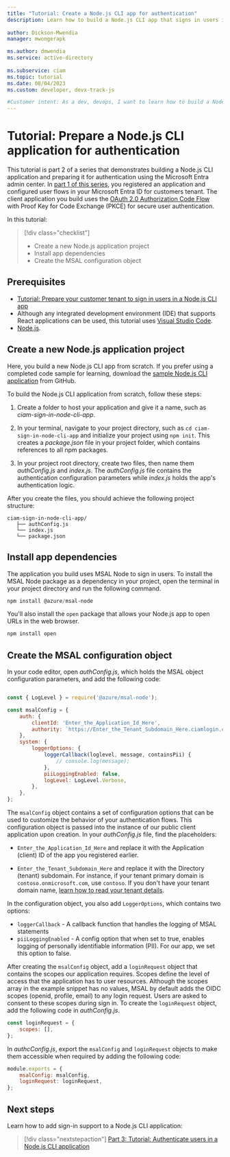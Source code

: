 ```yaml
---
title: "Tutorial: Create a Node.js CLI app for authentication"
description: Learn how to build a Node.js CLI app that signs in users in a Microsoft Entra ID for customers tenant
 
author: Dickson-Mwendia
manager: mwongerapk

ms.author: dmwendia
ms.service: active-directory
 
ms.subservice: ciam
ms.topic: tutorial
ms.date: 08/04/2023
ms.custom: developer, devx-track-js

#Customer intent: As a dev, devops, I want to learn how to build a Node.js CLI application that signs in users in a Microsoft Entra ID for customers tenant.
---
```


# Tutorial: Prepare a Node.js CLI application for authentication

This tutorial is part 2 of a series that demonstrates building a Node.js CLI application and preparing it for authentication using the Microsoft Entra admin center. In [part 1 of this series](./tutorial-cli-app-node-sign-in-prepare-tenant.md), you registered an application and configured user flows in your Microsoft Entra ID for customers tenant. The client application you build uses the [OAuth 2.0 Authorization Code Flow](~/identity-platform/v2-oauth2-auth-code-flow.md) with Proof Key for Code Exchange (PKCE) for secure user authentication.

In this tutorial: 

> [!div class="checklist"]
>
> - Create a new Node.js application project
> - Install app dependencies
> - Create the MSAL configuration object

## Prerequisites

- [Tutorial: Prepare your customer tenant to sign in users in a Node.js CLI app](tutorial-cli-app-node-sign-in-prepare-tenant.md)
- Although any integrated development environment (IDE) that supports React applications can be used, this tutorial uses [Visual Studio Code](https://visualstudio.microsoft.com/downloads/).
- [Node.js](https://nodejs.org).

## Create a new Node.js application project

Here, you build a new Node.js CLI app from scratch. If you prefer using a completed code sample for learning, download the [sample Node.js CLI application](https://github.com/Azure-Samples/ms-identity-ciam-javascript-tutorial/archive/refs/heads/main.zip) from GitHub.

To build the Node.js CLI application from scratch, follow these steps:

1. Create a folder to host your application and give it a name, such as *ciam-sign-in-node-cli-app*.

1. In your terminal, navigate to your project directory, such as `cd ciam-sign-in-node-cli-app` and initialize your project using `npm init`. 
 This creates a *package.json* file in your project folder, which contains references to all npm packages. 

1. In your project root directory, create two files, then name them *authConfig.js* and *index.js*. The *authConfig.js* file contains the authentication configuration parameters while *index.js* holds the app's authentication logic. 

 After you create the files, you should achieve the following project structure:

 ```
ciam-sign-in-node-cli-app/
    ├── authConfig.js
    └── index.js
    └── package.json
 ```

## Install app dependencies

The application you build uses MSAL Node to sign in users. To install the MSAL Node package as a dependency in your project, open the terminal in your project directory and run the following command. 

```powershell
npm install @azure/msal-node   
```

You'll also install the `open` package that allows your Node.js app to open URLs in the web browser. 

```powershell
npm install open
```

## Create the MSAL configuration object

In your code editor, open *authConfig.js*, which holds the MSAL object configuration parameters, and add the following code:

```javascript

const { LogLevel } = require('@azure/msal-node');

const msalConfig = {
    auth: {
        clientId: 'Enter_the_Application_Id_Here', 
        authority: `https://Enter_the_Tenant_Subdomain_Here.ciamlogin.com/`, 
    },
    system: {
        loggerOptions: {
            loggerCallback(loglevel, message, containsPii) {
                // console.log(message);
            },
            piiLoggingEnabled: false,
            logLevel: LogLevel.Verbose,
        },
    },
};
```
The `msalConfig` object contains a set of configuration options that can be used to customize the behavior of your authentication flows. This configuration object is passed into the instance of our public client application upon creation. In your *authConfig.js* file, find the placeholders:

- `Enter_the_Application_Id_Here` and replace it with the Application (client) ID of the app you registered earlier.

- `Enter_the_Tenant_Subdomain_Here` and replace it with the Directory (tenant) subdomain. For instance, if your tenant primary domain is `contoso.onmicrosoft.com`, use `contoso`. If you don't have your tenant domain name, [learn how to read your tenant details](how-to-create-customer-tenant-portal.md#get-the-customer-tenant-details).

In the configuration object, you also add `LoggerOptions`, which contains two options:

- `loggerCallback` - A callback function that handles the logging of MSAL statements
- `piiLoggingEnabled` - A config option that when set to true, enables logging of personally identifiable information (PII). For our app, we set this option to false. 

After creating the `msalConfig` object, add a `loginRequest` object that contains the scopes our application requires. Scopes define the level of access that the application has to user resources. Although the scopes array in the example snippet has no values, MSAL by default adds the OIDC scopes (openid, profile, email) to any login request. Users are asked to consent to these scopes during sign in. To create the `loginRequest` object, add the following code in *authConfig.js*.

```javascript
const loginRequest = {
    scopes: [],
};
```

In *authcConfig.js*, export the `msalConfig` and `loginRequest` objects to make them accessible when required by adding the following code:

```javascript
module.exports = {
    msalConfig: msalConfig,
    loginRequest: loginRequest,
};
```

## Next steps

Learn how to add sign-in support to a Node.js CLI application:

> [!div class="nextstepaction"]
> [Part 3: Tutorial: Authenticate users in a Node.js CLI application](tutorial-cli-app-node-sign-in-sign-out.md)
